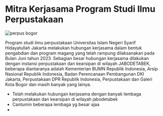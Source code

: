 # **Mitra Kerjasama Program Studi Ilmu Perpustakaan**

![perpus bogor](https://github.com/uin-fah/ipi-webcon/assets/119867794/a3c629e6-79ab-4db1-8396-f5c44c6e7b6b)






Program studi ilmu perpustakaan Universitas Islam Negeri Syarif Hidayatullah Jakarta melakukan hubungan kerjasama dalam bentuk pengabdian dan program magang yang telah rampung dilaksanakan pada Bulan Juni tahun 2023. Sebagian besar hubungan kerjasama dilakukan dengan instansi perpustakaan dan kearsipan di wilayah JABODETABEK, beberapa diantaranya adalah Kementerian BUMN Republik Indonesia, Arsip Nasional Republik Indonesia, Badan Perencanaan Pembangunan DKI Jakarta, Perpustakaan DPR Republik Indonesia, Perpustakaan dan Galeri Kota Bogor dan masih banyak yang lainya. 


- Telah melakukan hubungan kerjasama dengan banyak lembaga perpustakaan dan kearsipan di wilayah jabodetabek
- Cantumin beberapa lembaga yg besar ajaa
- 
